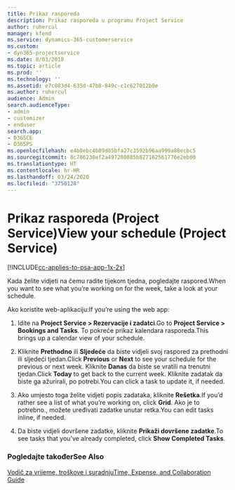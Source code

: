 ```yaml
---
title: Prikaz rasporeda
description: Prikaz rasporeda u programu Project Service
author: ruhercul
manager: kfend
ms.service: dynamics-365-customerservice
ms.custom:
- dyn365-projectservice
ms.date: 8/03/2018
ms.topic: article
ms.prod: ''
ms.technology: ''
ms.assetid: e7c083d4-635d-47b8-849c-c1c627012b9e
ms.author: ruhercul
audience: Admin
search.audienceType:
- admin
- customizer
- enduser
search.app:
- D365CE
- D365PS
ms.openlocfilehash: e4b8ebc4b89d85bfa27c3592b96aa999a08ecbc5
ms.sourcegitcommit: 8c786230ef2a497280885b827162561776e2eb00
ms.translationtype: HT
ms.contentlocale: hr-HR
ms.lasthandoff: 03/24/2020
ms.locfileid: "3750128"
---
```

# <a name="view-your-schedule-project-service"></a><span data-ttu-id="d9a8b-103">Prikaz rasporeda (Project Service)</span><span class="sxs-lookup"><span data-stu-id="d9a8b-103">View your schedule (Project Service)</span></span>

[!INCLUDE[cc-applies-to-psa-app-1x-2x](../includes/cc-applies-to-psa-app-1x-2x.md)]

<span data-ttu-id="d9a8b-104">Kada želite vidjeti na čemu radite tijekom tjedna, pogledajte raspored.</span><span class="sxs-lookup"><span data-stu-id="d9a8b-104">When you want to see what you’re working on for the week, take a look at your schedule.</span></span>  
  
 <span data-ttu-id="d9a8b-105">Ako koristite web-aplikaciju:</span><span class="sxs-lookup"><span data-stu-id="d9a8b-105">If you’re using the web app:</span></span>  
  
1.  <span data-ttu-id="d9a8b-106">Idite na **Project Service > Rezervacije i zadatci**.</span><span class="sxs-lookup"><span data-stu-id="d9a8b-106">Go to **Project Service > Bookings and Tasks**.</span></span> <span data-ttu-id="d9a8b-107">To pokreće prikaz kalendara rasporeda.</span><span class="sxs-lookup"><span data-stu-id="d9a8b-107">This brings up a calendar view of your schedule.</span></span>  
  
2.  <span data-ttu-id="d9a8b-108">Kliknite **Prethodno** ili **Sljedeće** da biste vidjeli svoj raspored za prethodni ili sljedeći tjedan.</span><span class="sxs-lookup"><span data-stu-id="d9a8b-108">Click **Previous** or **Next** to see your schedule for the previous or next week.</span></span> <span data-ttu-id="d9a8b-109">Kliknite **Danas** da biste se vratili na trenutni tjedan.</span><span class="sxs-lookup"><span data-stu-id="d9a8b-109">Click **Today** to get back to the current week.</span></span> <span data-ttu-id="d9a8b-110">Kliknite zadatak da biste ga ažurirali, po potrebi.</span><span class="sxs-lookup"><span data-stu-id="d9a8b-110">You can click a task to update it, if needed.</span></span>  
  
3.  <span data-ttu-id="d9a8b-111">Ako umjesto toga želite vidjeti popis zadataka, kliknite **Rešetka**.</span><span class="sxs-lookup"><span data-stu-id="d9a8b-111">If you’d rather see a list of what you’re working on, click **Grid**.</span></span> <span data-ttu-id="d9a8b-112">Ako je to potrebno., možete uređivati zadatke unutar retka.</span><span class="sxs-lookup"><span data-stu-id="d9a8b-112">You can edit tasks inline, if needed.</span></span>  
  
4.  <span data-ttu-id="d9a8b-113">Da biste vidjeli dovršene zadatke, kliknite **Prikaži dovršene zadatke**.</span><span class="sxs-lookup"><span data-stu-id="d9a8b-113">To see tasks that you’ve already completed, click **Show Completed Tasks**.</span></span>  
  
### <a name="see-also"></a><span data-ttu-id="d9a8b-114">Pogledajte također</span><span class="sxs-lookup"><span data-stu-id="d9a8b-114">See Also</span></span>  
 [<span data-ttu-id="d9a8b-115">Vodič za vrijeme, troškove i suradnju</span><span class="sxs-lookup"><span data-stu-id="d9a8b-115">Time, Expense, and Collaboration Guide</span></span>](../project-service/time-expense-collaboration-guide.md)

